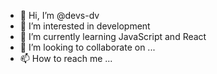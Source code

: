 - 👋 Hi, I’m @devs-dv
- 👀 I’m interested in development
- 🌱 I’m currently learning JavaScript and React
- 💞️ I’m looking to collaborate on ...
- 📫 How to reach me ...

<!---
devs-dv/devs-dv is a ✨ special ✨ repository because its `README.md` (this file) appears on your GitHub profile.
You can click the Preview link to take a look at your changes.
--->
